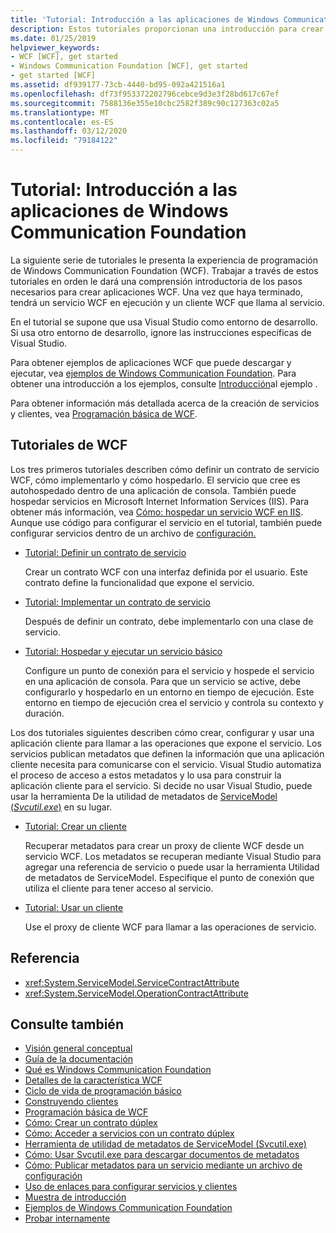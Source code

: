 ```yaml
---
title: 'Tutorial: Introducción a las aplicaciones de Windows Communication Foundation'
description: Estos tutoriales proporcionan una introducción para crear aplicaciones WCF.
ms.date: 01/25/2019
helpviewer_keywords:
- WCF [WCF], get started
- Windows Communication Foundation [WCF], get started
- get started [WCF]
ms.assetid: df939177-73cb-4440-bd95-092a421516a1
ms.openlocfilehash: df73f953372202796cebce9d3e3f28bd617c67ef
ms.sourcegitcommit: 7588136e355e10cbc2582f389c90c127363c02a5
ms.translationtype: MT
ms.contentlocale: es-ES
ms.lasthandoff: 03/12/2020
ms.locfileid: "79184122"
---
```

# <a name="tutorial-get-started-with-windows-communication-foundation-applications"></a>Tutorial: Introducción a las aplicaciones de Windows Communication Foundation
La siguiente serie de tutoriales le presenta la experiencia de programación de Windows Communication Foundation (WCF). Trabajar a través de estos tutoriales en orden le dará una comprensión introductoria de los pasos necesarios para crear aplicaciones WCF. Una vez que haya terminado, tendrá un servicio WCF en ejecución y un cliente WCF que llama al servicio.

En el tutorial se supone que usa Visual Studio como entorno de desarrollo. Si usa otro entorno de desarrollo, ignore las instrucciones específicas de Visual Studio.

Para obtener ejemplos de aplicaciones WCF que puede descargar y ejecutar, vea [ejemplos de Windows Communication Foundation](samples/index.md). Para obtener una introducción a los ejemplos, consulte [Introducción](samples/getting-started-sample.md)al ejemplo .

Para obtener información más detallada acerca de la creación de servicios y clientes, vea [Programación básica de WCF](basic-wcf-programming.md).

## <a name="wcf-tutorials"></a>Tutoriales de WCF

Los tres primeros tutoriales describen cómo definir un contrato de servicio WCF, cómo implementarlo y cómo hospedarlo. El servicio que cree es autohospedado dentro de una aplicación de consola. También puede hospedar servicios en Microsoft Internet Information Services (IIS). Para obtener más información, vea [Cómo: hospedar un servicio WCF en IIS](feature-details/how-to-host-a-wcf-service-in-iis.md). Aunque use código para configurar el servicio en el tutorial, también puede configurar servicios dentro de un archivo de [configuración.](configuring-services-using-configuration-files.md)

- [Tutorial: Definir un contrato de servicio](how-to-define-a-wcf-service-contract.md)

    Crear un contrato WCF con una interfaz definida por el usuario. Este contrato define la funcionalidad que expone el servicio.

- [Tutorial: Implementar un contrato de servicio](how-to-implement-a-wcf-contract.md)

    Después de definir un contrato, debe implementarlo con una clase de servicio.

- [Tutorial: Hospedar y ejecutar un servicio básico](how-to-host-and-run-a-basic-wcf-service.md)

    Configure un punto de conexión para el servicio y hospede el servicio en una aplicación de consola. Para que un servicio se active, debe configurarlo y hospedarlo en un entorno en tiempo de ejecución. Este entorno en tiempo de ejecución crea el servicio y controla su contexto y duración.

Los dos tutoriales siguientes describen cómo crear, configurar y usar una aplicación cliente para llamar a las operaciones que expone el servicio. Los servicios publican metadatos que definen la información que una aplicación cliente necesita para comunicarse con el servicio. Visual Studio automatiza el proceso de acceso a estos metadatos y lo usa para construir la aplicación cliente para el servicio. Si decide no usar Visual Studio, puede usar la herramienta De la utilidad de metadatos de [ServiceModel (*Svcutil.exe*)](servicemodel-metadata-utility-tool-svcutil-exe.md) en su lugar.

- [Tutorial: Crear un cliente](how-to-create-a-wcf-client.md)

    Recuperar metadatos para crear un proxy de cliente WCF desde un servicio WCF. Los metadatos se recuperan mediante Visual Studio para agregar una referencia de servicio o puede usar la herramienta Utilidad de metadatos de ServiceModel. Especifique el punto de conexión que utiliza el cliente para tener acceso al servicio.

- [Tutorial: Usar un cliente](how-to-use-a-wcf-client.md)

    Use el proxy de cliente WCF para llamar a las operaciones de servicio.

## <a name="reference"></a>Referencia

- <xref:System.ServiceModel.ServiceContractAttribute>
- <xref:System.ServiceModel.OperationContractAttribute>

## <a name="see-also"></a>Consulte también

- [Visión general conceptual](conceptual-overview.md)
- [Guía de la documentación](guide-to-the-documentation.md)
- [Qué es Windows Communication Foundation](whats-wcf.md)
- [Detalles de la característica WCF](feature-details/index.md)
- [Ciclo de vida de programación básico](basic-programming-lifecycle.md)
- [Construyendo clientes](building-clients.md)
- [Programación básica de WCF](basic-wcf-programming.md)
- [Cómo: Crear un contrato dúplex](feature-details/how-to-create-a-duplex-contract.md)
- [Cómo: Acceder a servicios con un contrato dúplex](feature-details/how-to-access-services-with-a-duplex-contract.md)
- [Herramienta de utilidad de metadatos de ServiceModel (Svcutil.exe)](servicemodel-metadata-utility-tool-svcutil-exe.md)
- [Cómo: Usar Svcutil.exe para descargar documentos de metadatos](feature-details/how-to-use-svcutil-exe-to-download-metadata-documents.md)
- [Cómo: Publicar metadatos para un servicio mediante un archivo de configuración](feature-details/how-to-publish-metadata-for-a-service-using-a-configuration-file.md)
- [Uso de enlaces para configurar servicios y clientes](using-bindings-to-configure-services-and-clients.md)
- [Muestra de introducción](samples/getting-started-sample.md)
- [Ejemplos de Windows Communication Foundation](samples/index.md)
- [Probar internamente](samples/self-host.md)
